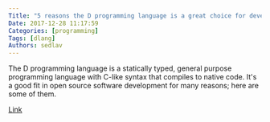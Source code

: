 ```yaml
---
Title: "5 reasons the D programming language is a great choice for development"
Date: 2017-12-28 11:17:59
Categories: [programming]
Tags: [dlang]
Authors: sedlav
---
```


The D programming language is a statically typed, general purpose programming language with C-like syntax that compiles to native code. It's a good fit in open source software development for many reasons; here are some of them.

[Link](https://opensource.com/article/17/5/d-open-source-software-development)

